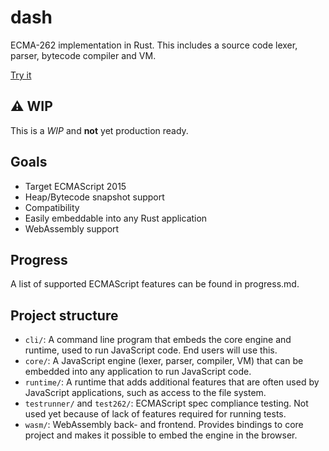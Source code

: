 # dash
ECMA-262 implementation in Rust.
This includes a source code lexer, parser, bytecode compiler and VM. 

[Try it](http://dash.y21_.repl.co/)

## ⚠️ WIP
This is a *WIP* and **not** yet production ready.

## Goals
- Target ECMAScript 2015
- Heap/Bytecode snapshot support
- Compatibility
- Easily embeddable into any Rust application
- WebAssembly support

## Progress
A list of supported ECMAScript features can be found in progress.md.

## Project structure
- `cli/`: A command line program that embeds the core engine and runtime, used to run JavaScript code. End users will use this. 
- `core/`: A JavaScript engine (lexer, parser, compiler, VM) that can be embedded into any application to run JavaScript code.
- `runtime/`: A runtime that adds additional features that are often used by JavaScript applications, such as access to the file system.
- `testrunner/` and `test262/`: ECMAScript spec compliance testing. Not used yet because of lack of features required for running tests.
- `wasm/`: WebAssembly back- and frontend. Provides bindings to core project and makes it possible to embed the engine in the browser.